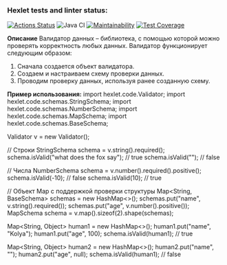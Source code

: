 ### Hexlet tests and linter status:
[![Actions Status](https://github.com/Yakov256/java-project-78/actions/workflows/hexlet-check.yml/badge.svg)](https://github.com/Yakov256/java-project-78/actions)
![Java CI](https://github.com/Yakov256/java-project-78/actions/workflows/main.yml/badge.svg)
[![Maintainability](https://api.codeclimate.com/v1/badges/4da14dcd9b41aad948e7/maintainability)](https://codeclimate.com/github/Yakov256/java-project-78/maintainability)
[![Test Coverage](https://api.codeclimate.com/v1/badges/4da14dcd9b41aad948e7/test_coverage)](https://codeclimate.com/github/Yakov256/java-project-78/test_coverage)

**Описание**
Валидатор данных – библиотека, с помощью которой можно проверять корректность любых данных.
Валидатор функционирует следующим образом:
1. Cначала создается объект валидатора.
2. Cоздаем и настраиваем схему проверки данных.
3. Проводим проверку данных, используя ранее созданную схему.

**Пример использования:**
import hexlet.code.Validator;
import hexlet.code.schemas.StringSchema;
import hexlet.code.schemas.NumberSchema;
import hexlet.code.schemas.MapSchema;
import hexlet.code.schemas.BaseSchema;

Validator v = new Validator();

// Строки
StringSchema schema = v.string().required();
schema.isValid("what does the fox say"); // true
schema.isValid(""); // false

// Числа
NumberSchema schema = v.number().required().positive();
schema.isValid(-10); // false
schema.isValid(10); // true

// Объект Map с поддержкой проверки структуры
Map<String, BaseSchema> schemas = new HashMap<>();
schemas.put("name", v.string().required());
schemas.put("age", v.number().positive());
MapSchema schema = v.map().sizeof(2).shape(schemas);

Map<String, Object> human1 = new HashMap<>();
human1.put("name", "Kolya");
human1.put("age", 100);
schema.isValid(human1); // true

Map<String, Object> human2 = new HashMap<>();
human2.put("name", "");
human2.put("age", null);
schema.isValid(human1); // false
